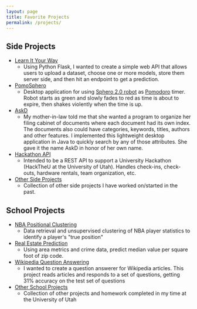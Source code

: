 ```yaml
---
layout: page
title: Favorite Projects
permalink: /projects/
---
```

## Side Projects
- [Learn It Your Way](https://github.com/tbarlow12/Learn-It-Your-Way) 
  - Using Python Flask, I wanted to create a simple web API that allows users to upload a dataset, choose one or more models, store them server side, and then hit an endpoint to get a prediction.
- [PomoSphero](https://github.com/tbarlow12/Side-Projects/tree/master/SpheroProject) 
  - Desktop application for using [Sphero 2.0 robot](https://www.pcworld.com/article/2047002/review-sphero-2-0-is-a-brighter-faster-smartphone-controlled-ball-of-fun.html) as [Pomodoro](https://en.wikipedia.org/wiki/Pomodoro_Technique) timer. Robot starts as green and slowly fades to red as time is about to expire, then shakes violently when the time is up.
- [AskD](https://github.com/tbarlow12/Side-Projects/tree/master/AskD) 
  - My mother-in-law told me that she wanted a program to organize her filing cabinet of documents where each document had its own index. The documents also could have categories, keywords, titles, authors and other features. I implemented this lightweight desktop application in Java to quickly search by any of those attributes. She gave it the name AskD in honor of her own name.
- [Hackathon API](https://github.com/tbarlow12/HackTheUApi) 
  - Intended to be a REST API to support a University Hackathon (HackTheU at the University of Utah). Handles check-ins, check-outs, hardware rentals, team organization, etc.
- [Other Side Projects](https://github.com/tbarlow12/Side-Projects) 
  - Collection of other side projects I have worked on/started in the past.

## School Projects
- [NBA Positional Clustering](https://github.com/tbarlow12/NBA-Positional-Clustering) 
  - Data retrieval and unsupervised clustering of NBA player statistics to identify a player's "true position"
- [Real Estate Prediction](https://github.com/tbarlow12/Real-Estate-Prediction) 
  - Using area metrics and crime data, predict median value per square foot of zip code.
- [Wikipedia Question Answering](https://github.com/tbarlow12/WikipediaQuestionAnswering) 
  - I wanted to create a question answerer for Wikipedia articles. This project reads articles and responds to a set of questions, getting 31% accuracy on the test set of questions
- [Other School Projects](https://github.com/tbarlow12/School-Projects) 
  - Collection of other projects and homework completed in my time at the University of Utah
